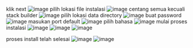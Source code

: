 klik next
![image](https://github.com/rizkirmdhnysf060/pertemuan1-basis-data/assets/148308933/a878bf2e-a983-4c29-8cf4-abe23866e761)
pilih lokasi file instalasi
![image](https://github.com/rizkirmdhnysf060/pertemuan1-basis-data/assets/148308933/32e137c0-1a91-4203-a0fe-42f3c501adcb)
centang semua kecuali stack builder
![image](https://github.com/rizkirmdhnysf060/pertemuan1-basis-data/assets/148308933/370152cf-19f9-40df-8d70-a6d0fecd9dea)
pilih lokasi data directory
![image](https://github.com/rizkirmdhnysf060/pertemuan1-basis-data/assets/148308933/2f5e3019-dff3-4cb8-8552-1bcf283f3211)
buat password 
![image](https://github.com/rizkirmdhnysf060/pertemuan1-basis-data/assets/148308933/a08e4843-578a-421a-8141-6f856f051733)
masukan port default
![image](https://github.com/rizkirmdhnysf060/pertemuan1-basis-data/assets/148308933/383bdc06-faba-4ea7-b4c4-65e096592f03)
pilih bahasa
![image](https://github.com/rizkirmdhnysf060/pertemuan1-basis-data/assets/148308933/f719a270-b600-400d-8d8e-62169630c36e)
mulai proses instalasi
![image](https://github.com/rizkirmdhnysf060/pertemuan1-basis-data/assets/148308933/314f7e6c-78b7-4378-b503-8f9b005d3ef0)
![image](https://github.com/rizkirmdhnysf060/pertemuan1-basis-data/assets/148308933/3a87e721-8370-43db-9d7e-f35ff90062e3)
![image](https://github.com/rizkirmdhnysf060/pertemuan1-basis-data/assets/148308933/ecdfde0e-97cb-4244-829e-00fc90062ba3)

proses install telah selesai
![image](https://github.com/rizkirmdhnysf060/pertemuan1-basis-data/assets/148308933/97e80690-9e1a-432c-a93f-328a5957c96d)
![image](https://github.com/rizkirmdhnysf060/pertemuan1-basis-data/assets/148308933/ca29e75f-f74d-4ef0-9e8a-c57cfef934e7)


